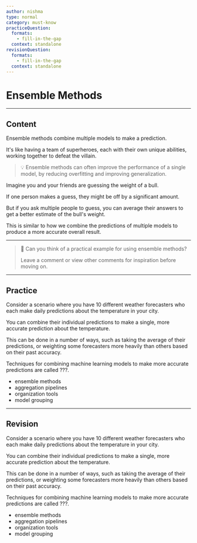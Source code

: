 ```yaml
---
author: nishma
type: normal
category: must-know
practiceQuestion:
  formats:
    - fill-in-the-gap
  context: standalone
revisionQuestion:
  formats:
    - fill-in-the-gap
  context: standalone
---
```

# Ensemble Methods

---
## Content

Ensemble methods combine multiple models to make a prediction.

It's like having a team of superheroes, each with their own unique abilities, working together to defeat the villain.

> 💡 Ensemble methods can often improve the performance of a single model, by reducing overfitting and improving generalization.

Imagine you and your friends are guessing the weight of a bull.

If one person makes a guess, they might be off by a significant amount. 

But if you ask multiple people to guess, you can average their answers to get a better estimate of the bull's weight. 

This is similar to how we combine the predictions of multiple models to produce a more accurate overall result.

---

> 💬 Can you think of a practical example for using ensemble methods?
>
> Leave a comment or view other comments for inspiration before moving on.

---
## Practice

Consider a scenario where you have 10 different weather forecasters who each make daily predictions about the temperature in your city. 

You can combine their individual predictions to make a single, more accurate prediction about the temperature. 

This can be done in a number of ways, such as taking the average of their predictions, or weighting some forecasters more heavily than others based on their past accuracy.

Techniques for combining machine learning models to make more accurate predictions are called ???.

- ensemble methods
- aggregation pipelines
- organization tools
- model grouping

---
## Revision

Consider a scenario where you have 10 different weather forecasters who each make daily predictions about the temperature in your city. 

You can combine their individual predictions to make a single, more accurate prediction about the temperature. 

This can be done in a number of ways, such as taking the average of their predictions, or weighting some forecasters more heavily than others based on their past accuracy.

Techniques for combining machine learning models to make more accurate predictions are called ???.

- ensemble methods
- aggregation pipelines
- organization tools
- model grouping
